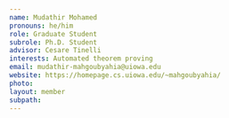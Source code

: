 ```yaml
---
name: Mudathir Mohamed
pronouns: he/him
role: Graduate Student
subrole: Ph.D. Student
advisor: Cesare Tinelli
interests: Automated theorem proving
email: mudathir-mahgoubyahia@uiowa.edu
website: https://homepage.cs.uiowa.edu/~mahgoubyahia/
photo:
layout: member
subpath:
---
```

<!-- Write anything else here and it will be printed. -->
